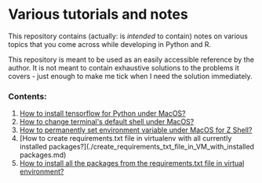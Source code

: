 # Various tutorials and notes

This repository contains (actually: is *intended* to contain) notes on various topics that you come across while developing in Python and R.


This repository is meant to be used as an easily accessible reference by the author. It is not meant to contain exhaustive solutions to the problems it covers - just enough to make me tick when I need the solution immediately.


### Contents:

1. [How to install tensorflow for Python under MacOS?](./install_tensorflow_under_macos.md)
2. [How to change terminal's default shell under MacOS?](change_default_shell_in_terminal_under_macos.md)
3. [How to permanently set environment variable under MacOS for Z Shell?](permanently_set_environment_variable_under_macos_for_zrc_shell.md)
4. [How to create requirements.txt file in virtualenv with all currently installed packages?](./create_requirements_txt_file_in_VM_with_installed packages.md)
5. [How to install all the packages from the requirements.txt file in virtual environment?](install_packages_listed_in_requirements_txt.md)
